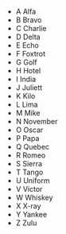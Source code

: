 - A Alfa
- B Bravo
- C Charlie
- D Delta
- E Echo
- F Foxtrot
- G Golf
- H Hotel
- I India
- J Juliett
- K Kilo
- L Lima
- M Mike
- N November 
- O Oscar
- P Papa
- Q Quebec
- R Romeo
- S Sierra
- T Tango
- U Uniform
- V Victor
- W Whiskey
- X X-ray
- Y Yankee
- Z Zulu